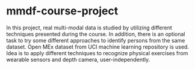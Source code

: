 # mmdf-course-project
In this project, real multi-modal data is studied by utilizing different techniques presented during the course. In addition, there is an optional task to try some different approaches to identify persons from the same dataset. Open MEx dataset from UCI machine learning repository is used. 
Idea is to apply different techniques to recognize physical exercises from wearable sensors and depth camera, user-independently.
